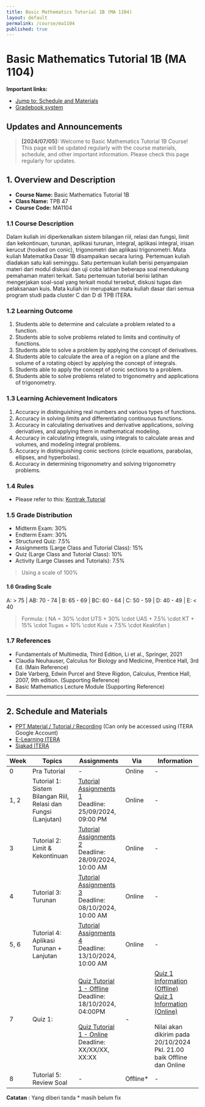 ```yaml
---
title: Basic Mathematics Tutorial 1B (MA 1104)
layout: default
permalink: /course/ma1104
published: true
---
```

# Basic Mathematics Tutorial 1B (MA 1104)

**Important links:**

- [Jump to: Schedule and Materials](#2-schedule-and-materials)
- [Gradebook system](#)

## Updates and Announcements

> **[2024/07/05]:** Welcome to Basic Mathematics Tutorial 1B Course! This page will be updated regularly with the course materials, schedule, and other important information. Please check this page regularly for updates.

## 1. Overview and Description

- **Course Name:** Basic Mathematics Tutorial 1B
- **Class Name:** TPB 47
- **Course Code:** MA1104

### 1.1 Course Description

Dalam kuliah ini diperkenalkan sistem bilangan riil, relasi dan fungsi, limit dan kekontinuan, turunan, aplikasi turunan, integral, aplikasi integral, irisan kerucut (hooked on conic), trigonometri dan aplikasi trigonometri.
Mata kuliah Matematika Dasar 1B disampaikan secara luring. Pertemuan kuliah diadakan satu kali seminggu. Satu pertemuan kuliah berisi penyampaian materi dari modul diskusi dan uji coba latihan beberapa soal mendukung pemahaman materi terkait. Satu pertemuan tutorial berisi latihan mengerjakan soal-soal yang terkait modul tersebut, diskusi tugas dan pelaksanaan kuis. Mata kuliah ini merupakan mata kuliah dasar dari semua program studi pada cluster C dan D di TPB ITERA.

### 1.2 Learning Outcome

1. Students able to determine and calculate a problem related to a function.
2. Students able to solve problems related to limits and continuity of functions.
3. Students able to solve a problem by applying the concept of derivatives.
4. Students able to calculate the area of a region on a plane and the volume of a rotating object by applying the concept of integrals.
5. Students able to apply the concept of conic sections to a problem.
6. Students able to solve problems related to trigonometry and applications of trigonometry.

### 1.3 Learning Achievement Indicators

1. Accuracy in distinguishing real numbers and various types of functions.
2. Accuracy in solving limits and differentiating continuous functions.
3. Accuracy in calculating derivatives and derivative applications, solving derivatives, and applying them in mathematical modeling.
4. Accuracy in calculating integrals, using integrals to calculate areas and volumes, and modeling integral problems.
5. Accuracy in distinguishing conic sections (circle equations, parabolas, ellipses, and hyperbolas).
6. Accuracy in determining trigonometry and solving trigonometry problems.

### 1.4 Rules

- Please refer to this: [Kontrak Tutorial](#)

### 1.5 Grade Distribution

- Midterm Exam: 30%
- Endterm Exam: 30%
- Structured Quiz: 7.5%
- Assignments (Large Class and Tutorial Class): 15%
- Quiz (Large Class and Tutorial Class): 10%
- Activity (Large Classes and Tutorials): 7.5%

> Using a scale of 100%


#### 1.6 Grading Scale

A: > 75 | AB: 70 - 74 | B: 65 - 69 | BC: 60 - 64 | C: 50 - 59 | D: 40 - 49 | E: < 40

> Formula: \( NA = 30\% \cdot UTS + 30\% \cdot UAS + 7.5\% \cdot KT + 15\% \cdot Tugas + 10\% \cdot Kuis + 7.5\% \cdot Keaktifan \)

### 1.7 References

- Fundamentals of Multimedia, Third Edition, Li et al., Springer, 2021
- Claudia Neuhauser, Calculus for Biology and Medicine, Prentice Hall, 3rd Ed. (Main Reference)
- Dale Varberg, Edwin Purcel and Steve Rigdon, Calculus, Prentice Hall, 2007, 9th edition. (Supporting Reference)
- Basic Mathematics Lecture Module (Supporting Reference)

---

## 2. Schedule and Materials

- [PPT Material / Tutorial / Recording](https://drive.google.com/drive/folders/1kObnAf1cd80bZd88nSG3eAhKtPVwtuce?usp=sharing) (Can only be accessed using ITERA Google Account)
- [E-Learning ITERA](https://kuliah.itera.ac.id/)
- [Siakad ITERA](http://siakad.itera.ac.id/)

| Week | Topics                                                         | Assignments                                                                                                                                                                          | Via       | Information                                                                                                                                                                    |
| ---- | -------------------------------------------------------------- | ------------------------------------------------------------------------------------------------------------------------------------------------------------------------------------ | ---------- | ------------------------------------------------------------------------------------------------------------------------------------------------------------------------------ |
| 0    | Pra Tutorial                                                   | -                                                                                                                                                                                    | Online | -                                                                                                                                                                              |
| 1, 2 | Tutorial 1: Sistem Bilangan Riil, Relasi dan Fungsi (Lanjutan) | [Tutorial Assignments 1](https://forms.gle/M5g1AhxDXR1JQfuq6) <br> Deadline: 25/09/2024, 09:00 PM                                                                                   | Online          | -                                                                                                                                                                              |
| 3    | Tutorial 2: Limit & Kekontinuan                                | [Tutorial Assignments 2](https://forms.gle/jt14yNbimFdfokdZ8) <br> Deadline: 28/09/2024, 10:00 AM                                                                                   | Online          | -                                                                                                                                                                              |
| 4    | Tutorial 3: Turunan                                            | [Tutorial Assignments 3](https://forms.gle/TN9mjTcqKCqat4Cg8) <br> Deadline: 08/10/2024, 10:00 AM                                                                                   | Online          | -                                                                                                                                                                              |
| 5, 6 | Tutorial 4: Aplikasi Turunan + Lanjutan                        | [Tutorial Assignments 4](https://classroom.google.com/u/5/w/NzA3OTQ4NTEyODg1/t/all) <br> Deadline: 13/10/2024, 10:00 AM                                                             | Online          | -                                                                                                                                                                              |
| 7 | Quiz 1:                                                        | [Quiz Tutorial 1 - Offline](https://forms.gle/qge2DZqQCDRLUyzdA) <br> Deadline: 18/10/2024, 04:00PM <br> <br> [Quiz Tutorial 1 - Online](#) <br> Deadline: XX/XX/XX, XX:XX | -          | [Quiz 1 Information (Offline)](Quiz1.md) <br> [Quiz 1 Information (Online)](Quiz1-on.md) <br> <br> Nilai akan dikirim pada 20/10/2024 Pkl. 21.00 baik Offline dan Online |
| 8 | Tutorial 5: Review Soal                        | - | Offline*          | - |

**Catatan** : Yang diberi tanda * masih belum fix
